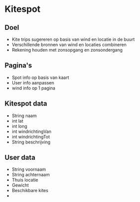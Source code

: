 # Kitespot
## Doel
* Kite trips sugereren op basis van wind en locatie in de buurt
* Verschillende bronnen van wind en locaties combineren
* Rekening houden met zonsopgang en zonsondergang

## Pagina's
* Spot info op basis van kaart
* User info aanpassen
* wind info op 1 pagina

## Kitespot data

* String naam
* int lat
* int long
* int windrichtingVan
* int windrichtingTot
* String beschrijving

## User data
* String voornaam
* String achternaam
* Thuis locatie
* Gewicht
* Beschikbare kites
* 



